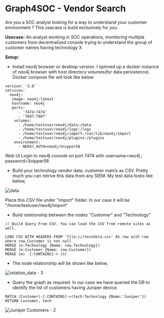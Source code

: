 # Graph4SOC - Vendor Search

Are you a SOC analyst looking for a way to understand your customer environment ? This usecase is build exclusively for you.

**Usecase:**
An analyst working in SOC operations, monitoring multiple customers from decentralized console trying to understand the group of customer names having technology X

**Setup:**
- Install neo4j browser or desktop version.
  I spinned up a docker instance of neo4j browser with host directory volumes(for data persistence). Docker compose file will look like below
  
````
version: '3.8'
services:
  neo4j:
   image: neo4j:latest
   hostname: neo4j
   ports:
      - '7474:7474'
      - '7687:7687'
    volumes:
      - /home/testuser/neo4j/data:/data
      - /home/testuser/neo4j/logs:/logs
      - /home/testuser/neo4j/import:/var/lib/neo4j/import
      - /home/testuser/neo4j/plugins:/plugins
    environment:
      - NEO4J_AUTH=neo4j/Snipper58
````
Web UI Login to neo4j console on port 7474 with username=neo4j ; password=Snipper58

- Build your technology vendor data, customer matrix as CSV. Pretty much you can retrive this data from any SIEM. My test data looks like below,


![data](https://user-images.githubusercontent.com/86832373/175833192-207253b3-401e-42f8-b695-549588b190c6.PNG)

Place this CSV file under "import" folder. In our case it will be "/home/testuser/neo4j/import"

- Build relationship between the nodes "Customer" and "Technology"

````
// Build Query From CSV. You can load the CSV from remote sites as well.

LOAD CSV WITH HEADERS FROM 'file:///testdata.csv' AS row with row where row.Customer is not null
MERGE (n:Technology {Name: row.Technology})
MERGE (m:Customer {Name: row.Customer})
MERGE (m) -[:CONTAINS]-> (n)

````
- The node relationship will be shown like below,

![relation_data - 3](https://user-images.githubusercontent.com/86832373/175832768-9af129d7-3f92-44fc-9b99-98b99ffa7cb0.PNG)

- Query the graph as required. In our case we have queried the DB to identify the list of customers having Juniper device.

````
MATCH (Customer)-[:CONTAINS]->(tech:Technology {Name:'Juniper'}) 
RETURN Customer, tech
````
![Juniper Customers - 2](https://user-images.githubusercontent.com/86832373/175832778-aebb90e2-9826-425f-8dad-e0950ea1d7ae.PNG)
